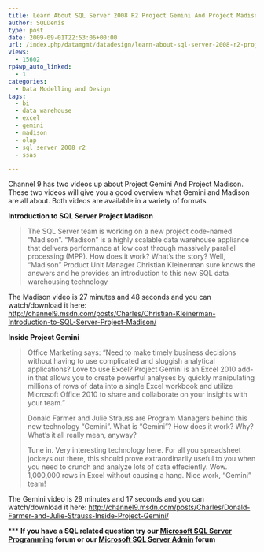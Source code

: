 ```yaml
---
title: Learn About SQL Server 2008 R2 Project Gemini And Project Madison By Watching These Videos
author: SQLDenis
type: post
date: 2009-09-01T22:53:06+00:00
url: /index.php/datamgmt/datadesign/learn-about-sql-server-2008-r2-project-g/
views:
  - 15602
rp4wp_auto_linked:
  - 1
categories:
  - Data Modelling and Design
tags:
  - bi
  - data warehouse
  - excel
  - gemini
  - madison
  - olap
  - sql server 2008 r2
  - ssas

---
```

Channel 9 has two videos up about Project Gemini And Project Madison. These two videos will give you a good overview what Gemini and Madison are all about. Both videos are available in a variety of formats

**Introduction to SQL Server Project Madison**

> The SQL Server team is working on a new project code-named “Madison”. &#8220;Madison&#8221; is a highly scalable data warehouse appliance that delivers performance at low cost through massively parallel processing (MPP). How does it work? What&#8217;s the story? Well, &#8220;Madison&#8221; Product Unit Manager Christian Kleinerman sure knows the answers and he provides an introduction to this new SQL data warehousing technology

The Madison video is 27 minutes and 48 seconds and you can watch/download it here: http://channel9.msdn.com/posts/Charles/Christian-Kleinerman-Introduction-to-SQL-Server-Project-Madison/

**Inside Project Gemini**

> Office Marketing says: &#8220;Need to make timely business decisions without having to use complicated and sluggish analytical applications? Love to use Excel? Project Gemini is an Excel 2010 add-in that allows you to create powerful analyses by quickly manipulating millions of rows of data into a single Excel workbook and utilize Microsoft Office 2010 to share and collaborate on your insights with your team.&#8221;
> 
> Donald Farmer and Julie Strauss are Program Managers behind this new technology &#8220;Gemini&#8221;. What is &#8220;Gemini&#8221;? How does it work? Why? What&#8217;s it all really mean, anyway? 
> 
> Tune in. Very interesting technology here. For all you spreadsheet jockeys out there, this should prove extraordinarliy useful to you when you need to crunch and analyze lots of data effeciently. Wow. 1,000,000 rows in Excel without causing a hang. Nice work, &#8220;Gemini&#8221; team!

The Gemini video is 29 minutes and 17 seconds and you can watch/download it here: http://channel9.msdn.com/posts/Charles/Donald-Farmer-and-Julie-Strauss-Inside-Project-Gemini/



\*** **If you have a SQL related question try our [Microsoft SQL Server Programming][1] forum or our [Microsoft SQL Server Admin][2] forum**<ins></ins>

 [1]: http://forum.ltd.local/viewforum.php?f=17
 [2]: http://forum.ltd.local/viewforum.php?f=22